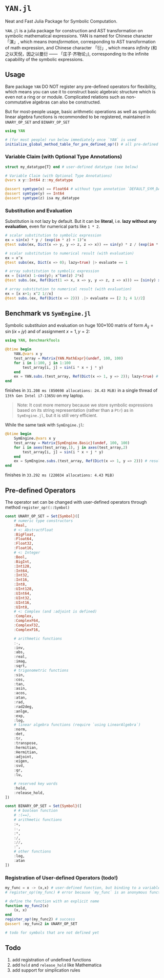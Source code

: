 # `YAN.jl`

Neat and Fast Julia Package for Symbolic Computation.

`YAN.jl` is a julia package for construction and AST transformation on symbolic mathematical expressions. YAN is named for Chinese character 「演」, which means *transformation*, corresponding to AST transformation of math expression, and Chinese character 「衍」, which means *infinity* (和之以天倪，因之以曼衍 —— 「庄子·齐物论」), corresponding to the infinite capability of the symbolic expressions.

## Usage
Bare package `YAN` DO NOT register any pre-defined operators for flexibility, which means you can use it to construct basic algebraic structure which is even not a ring or or module. Complicated relations such as non-commutative algebras can also be constructed.

But for most-people usage, basic arithmetic operations as well as symbolic linear algebra functions is recommonded to be registered, maintained in `UNARY_OP_SET` and `BINARY_OP_SET`
```julia
using YAN

# (for most people) run below immediately once `YAN` is used
initialize_global_method_table_for_pre_defined_op!() # all pre-defined operators in `UNARY_OP_SET` and `BINARY_OP_SET` are defined for MathExpr
```

### Variable Claim (with Optional Type Annotations)

```julia
struct my_datatype{T} end # user-defined datatype (see below)

# Variable Claim (with Optional Type Annotations)
@vars x y::Int64 z::my_datatype

@assert symtype(x) == Float64 # without type annotation `DEFAULT_SYM_DATATYPE` is assigned for variables, which is `Float64` by defaut
@assert symtype(y) == Int64
@assert symtype(z) isa my_datatype
```

### Substitution and Evaluation 
Substitution is not lazy by default. But it can be **literal**, i.e. **lazy without any evaluation**, even for numerical parts like `1 * 2`.
```julia 
# scalar substitution to symbolic expression
ex = sin(x) * y / (exp(im * z) + 1)^x
@test subs(ex, Dict(x => y, y => z, z => x)) == sin(y) * z / (exp(im * x) + 1)^y

# scalar substitution to numerical result (with evaluation)
ex = x^x
@test subs(ex, Dict(x => 0); lazy=true) |> evaluate == 1

# array substitution to symbolic expression
ex = [sin(x) 1-cos(y); x^tan(z) 2*x]
@test subs.(ex, Ref(Dict(1 => x, x => y, y => z, z => x))) == [sin(y) x-cos(z); y^tan(x) 2*y] # Note: even 1 is replaced!

# array substitution to numerical result (with evaluation)
ex = [x x+1; x^2 1//x]
@test subs.(ex, Ref(Dict(x => 2))) .|> evaluate == [2 3; 4 1//2]
```

## Benchmark vs `SymEngine.jl`
Symbolic substituion and evaluation on huge 100*100 matrix of form $A_{ij}=\sin(ix+jy)$ and of assignment $x=1, y=2$:
```julia
using YAN, BenchmarkTools

@btime begin
    YAN.@vars x y
    test_array = Matrix{YAN.MathExpr}(undef, 100, 100)
    for i in 1:100, j in 1:100
        test_array[i, j] = sin(i * x + j * y)
    end
    ex = YAN.subs.(test_array, Ref(Dict(x => 1, y => 2)); lazy=true) # result in element of raw form of `sin(((1 * 1) + (1 * 2)))` without any simplification
end
```
finishes in `31.208 ms (850698 allocations: 24.43 MiB)` in a single thread of `13th Gen Intel i7-1365U` on my laptop. 
> Note: It cost more memory because we store symbolic expressions based on its string representation (rather than a `Ptr`) as in `SymEngine.jl`, but it is still very efficient.

While the same task with `SymEngine.jl`:  
```julia 
@btime begin
    SymEngine.@vars x y
    test_array = Matrix{SymEngine.Basic}(undef, 100, 100)
    for i in axes(test_array,1), j in axes(test_array,2)
        test_array[i, j] = sin(i * x + j * y)
    end
    ex = SymEngine.subs.(test_array, Ref(Dict(x => 1, y => 2))) # result in element of the form of `sin(3)` under some basic simplification
end
```
finishes in `33.292 ms (220034 allocations: 4.43 MiB)`


## Pre-defined Operators
The operator set can be changed with user-defined operators through method `register_op!(::Symbol)`
```julia
const UNARY_OP_SET = Set{Symbol}([
    # numeric type constructors
    :Real,
    # <: AbstractFloat
    :BigFloat,
    :Float64,
    :Float32,
    :Float16,
    # <: Integer
    :Bool,
    :BigInt,
    :Int128,
    :Int64,
    :Int32,
    :Int16,
    :Int8,
    :UInt128,
    :UInt64,
    :UInt32,
    :UInt16,
    :UInt8,
    # <: Complex (and :adjoint is defined)
    :Complex,
    :ComplexF64,
    :ComplexF32,
    :ComplexF16,

    # arithmetic functions
    :-,
    :inv,
    :abs,
    :real,
    :imag,
    :sqrt,
    # trigonometric functions
    :sin,
    :cos,
    :tan,
    :asin,
    :acos,
    :atan,
    :rad,
    :rad2deg,
    :anlge,
    :exp,
    :log,
    # linear algebra functions (require `using LinearAlgebra`)
    :norm,
    :det,
    :tr,
    :transpose,
    :hermitian,
    :Hermitian,
    :adjoint,
    :eigen,
    :svd,
    :qr,
    :lu,

    # reserved key words
    :hold,
    :release_hold,
])

const BINARY_OP_SET = Set{Symbol}([
    # # boolean function
    # :(==),
    # arithmetic functions
    :+,
    :-,
    :*,
    :/,
    ://,
    :^,
    # other functions
    :log,
    :atan
])
```

### Registration of User-defined Operators (todo!)
```julia
my_func = x -> (x,x) # user-defined function, but binding to a variable
# register_op!(my_func) # error because `my_func` is an anonymous function without an explicit name

# define the function with an explicit name
function my_func2(x)
    (x, x)
end
register_op!(my_func2) # success
@assert :my_func2 in UNARY_OP_SET

# todo for symbols that are not defined yet
```

## Todo

1. add registration of undefined functions
2. add `hold` and `release_hold` like Mathematica 
3. add support for simplication rules